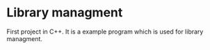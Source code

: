 # Library managment


First project in C++. It is a example program which is used for library managment.

